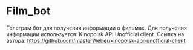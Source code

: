 # Film_bot
Телеграм бот для получения информации о фильмах.
Для получения информации используется: Kinopoisk API Unofficial client.
Ссылка на автора: https://github.com/masterWeber/kinopoisk-api-unofficial-client


